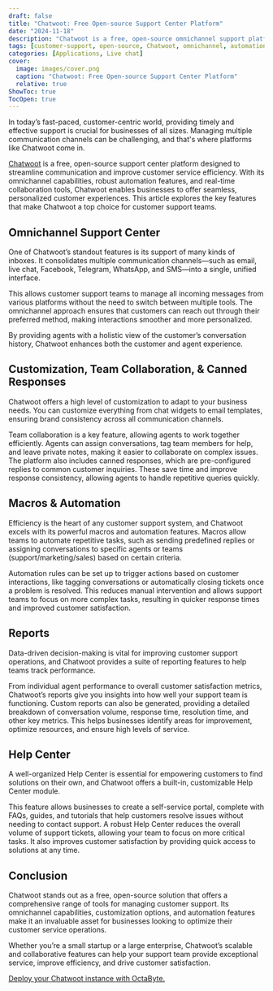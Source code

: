 ```yaml
---
draft: false
title: "Chatwoot: Free Open-source Support Center Platform"
date: "2024-11-18"
description: "Chatwoot is a free, open-source omnichannel support platform that consolidates communication channels like email, WhatsApp, and live chat into one interface. It offers robust features including customization, automation, team collaboration, and detailed reporting to streamline customer service and enhance customer satisfaction. With a built-in Help Center, Chatwoot empowers businesses to deliver seamless, personalized support experiences."
tags: [customer-support, open-source, Chatwoot, omnichannel, automation, collaboration, team-efficiency, customer-satisfaction, help-center, reporting, live-chat, communication-platform]
categories: [Applications, Live chat]
cover:
  image: images/cover.png
  caption: "Chatwoot: Free Open-source Support Center Platform"
  relative: true
ShowToc: true
TocOpen: true
---
```



In today’s fast\-paced, customer\-centric world, providing timely and effective support is crucial for businesses of all sizes. Managing multiple communication channels can be challenging, and that's where platforms like Chatwoot come in. 

[Chatwoot](https://octabyte.io/applications/live-chat/chatwoot) is a free, open\-source support center platform designed to streamline communication and improve customer service efficiency. With its omnichannel capabilities, robust automation features, and real\-time collaboration tools, Chatwoot enables businesses to offer seamless, personalized customer experiences. This article explores the key features that make Chatwoot a top choice for customer support teams.


## Omnichannel Support Center

One of Chatwoot’s standout features is its support of many kinds of inboxes. It consolidates multiple communication channels—such as email, live chat, Facebook, Telegram, WhatsApp, and SMS—into a single, unified interface. 

This allows customer support teams to manage all incoming messages from various platforms without the need to switch between multiple tools. The omnichannel approach ensures that customers can reach out through their preferred method, making interactions smoother and more personalized. 

By providing agents with a holistic view of the customer’s conversation history, Chatwoot enhances both the customer and agent experience.

## Customization, Team Collaboration, \& Canned Responses

Chatwoot offers a high level of customization to adapt to your business needs. You can customize everything from chat widgets to email templates, ensuring brand consistency across all communication channels.

Team collaboration is a key feature, allowing agents to work together efficiently. Agents can assign conversations, tag team members for help, and leave private notes, making it easier to collaborate on complex issues. The platform also includes canned responses, which are pre\-configured replies to common customer inquiries. These save time and improve response consistency, allowing agents to handle repetitive queries quickly.

## Macros \& Automation

Efficiency is the heart of any customer support system, and Chatwoot excels with its powerful macros and automation features. Macros allow teams to automate repetitive tasks, such as sending predefined replies or assigning conversations to specific agents or teams (support/marketing/sales) based on certain criteria. 

Automation rules can be set up to trigger actions based on customer interactions, like tagging conversations or automatically closing tickets once a problem is resolved. This reduces manual intervention and allows support teams to focus on more complex tasks, resulting in quicker response times and improved customer satisfaction.

## Reports

Data\-driven decision\-making is vital for improving customer support operations, and Chatwoot provides a suite of reporting features to help teams track performance. 

From individual agent performance to overall customer satisfaction metrics, Chatwoot’s reports give you insights into how well your support team is functioning. Custom reports can also be generated, providing a detailed breakdown of conversation volume, response time, resolution time, and other key metrics. This helps businesses identify areas for improvement, optimize resources, and ensure high levels of service.

## Help Center

A well\-organized Help Center is essential for empowering customers to find solutions on their own, and Chatwoot offers a built\-in, customizable Help Center module. 

This feature allows businesses to create a self\-service portal, complete with FAQs, guides, and tutorials that help customers resolve issues without needing to contact support. A robust Help Center reduces the overall volume of support tickets, allowing your team to focus on more critical tasks. It also improves customer satisfaction by providing quick access to solutions at any time.

## Conclusion

Chatwoot stands out as a free, open\-source solution that offers a comprehensive range of tools for managing customer support. Its omnichannel capabilities, customization options, and automation features make it an invaluable asset for businesses looking to optimize their customer service operations. 

Whether you’re a small startup or a large enterprise, Chatwoot’s scalable and collaborative features can help your support team provide exceptional service, improve efficiency, and drive customer satisfaction.

[Deploy your Chatwoot instance with OctaByte.](https://octabyte.io/start-trial/?service=Chatwoot)



